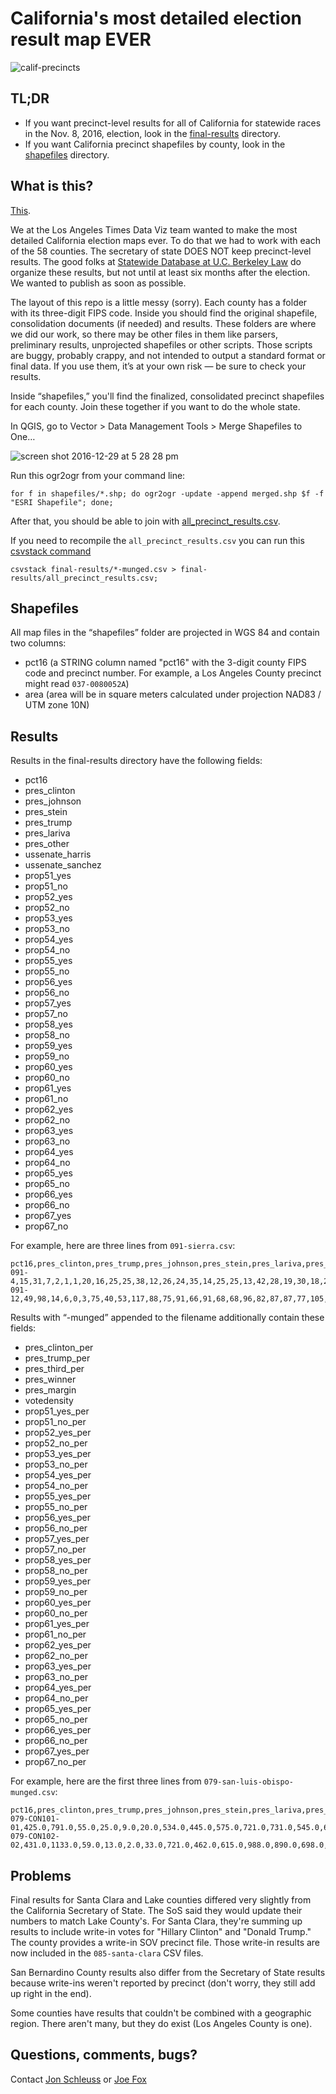 # California's most detailed election result map EVER

![calif-precincts](https://cloud.githubusercontent.com/assets/695934/21558065/5e417640-cde9-11e6-85d1-ebfa1eb49178.png)

## TL;DR
- If you want precinct-level results for all of California for statewide races in the Nov. 8, 2016, election, look in the [final-results](https://github.com/datadesk/california-2016-election-precinct-maps/tree/master/final-results) directory.
- If you want California precinct shapefiles by county, look in the [shapefiles](https://github.com/datadesk/california-2016-election-precinct-maps/tree/master/shapefiles) directory.

## What is this?

[This](http://www.latimes.com/projects/la-pol-ca-california-neighborhood-election-results/).

We at the Los Angeles Times Data Viz team wanted to make the most detailed California election maps ever. To do that we had to work with each of the 58 counties. The secretary of state DOES NOT keep precinct-level results. The good folks at [Statewide Database at U.C. Berkeley Law](http://statewidedatabase.org) do organize these results, but not until at least six months after the election. We wanted to publish as soon as possible.

The layout of this repo is a little messy (sorry). Each county has a folder with its three-digit FIPS code. Inside you should find the original shapefile, consolidation documents (if needed) and results. These folders are where we did our work, so there may be other files in them like parsers, preliminary results, unprojected shapefiles or other scripts. Those scripts are buggy, probably crappy, and not intended to output a standard format or final data. If you use them, it’s at your own risk — be sure to check your results.

Inside “shapefiles,” you'll find the finalized, consolidated precinct shapefiles for each county. Join these together if you want to do the whole state.

In QGIS, go to Vector > Data Management Tools > Merge Shapefiles to One…

![screen shot 2016-12-29 at 5 28 28 pm](https://cloud.githubusercontent.com/assets/695934/21558288/3fa2a198-cdec-11e6-90be-0e836d87b13f.png)

Run this ogr2ogr from your command line:

```
for f in shapefiles/*.shp; do ogr2ogr -update -append merged.shp $f -f "ESRI Shapefile"; done;
```

After that, you should be able to join with [all_precinct_results.csv](https://github.com/datadesk/california-2016-election-precinct-maps/blob/master/final-results/all_precinct_results.csv).

If you need to recompile the `all_precinct_results.csv` you can run this [csvstack command](http://csvkit.readthedocs.io/en/1.0.1/scripts/csvstack.html)
```
csvstack final-results/*-munged.csv > final-results/all_precinct_results.csv;
```

## Shapefiles
All map files in the “shapefiles” folder are projected in WGS 84 and contain two columns:
- pct16 (a STRING column named "pct16" with the 3-digit county FIPS code and precinct number. For example, a Los Angeles County precinct might read `037-0080052A`)
- area (area will be in square meters calculated under projection NAD83 / UTM zone 10N)


## Results
Results in the final-results directory have the following fields:
- pct16
- pres_clinton
- pres_johnson
- pres_stein
- pres_trump
- pres_lariva
- pres_other
- ussenate_harris
- ussenate_sanchez
- prop51_yes
- prop51_no
- prop52_yes
- prop52_no
- prop53_yes
- prop53_no
- prop54_yes
- prop54_no
- prop55_yes
- prop55_no
- prop56_yes
- prop56_no
- prop57_yes
- prop57_no
- prop58_yes
- prop58_no
- prop59_yes
- prop59_no
- prop60_yes
- prop60_no
- prop61_yes
- prop61_no
- prop62_yes
- prop62_no
- prop63_yes
- prop63_no
- prop64_yes
- prop64_no
- prop65_yes
- prop65_no
- prop66_yes
- prop66_no
- prop67_yes
- prop67_no

For example, here are three lines from `091-sierra.csv`:
```
pct16,pres_clinton,pres_trump,pres_johnson,pres_stein,pres_lariva,pres_other,ussenate_harris,ussenate_sanchez,prop51_yes,prop51_no,prop52_yes,prop52_no,prop53_yes,prop53_no,prop54_yes,prop54_no,prop55_yes,prop55_no,prop56_yes,prop56_no,prop57_yes,prop57_no,prop58_yes,prop58_no,prop59_yes,prop59_no,prop60_yes,prop60_no,prop61_yes,prop61_no,prop62_yes,prop62_no,prop63_yes,prop63_no,prop64_yes,prop64_no,prop65_yes,prop65_no,prop66_yes,prop66_no,prop67_yes,prop67_no
091-4,15,31,7,2,1,1,20,16,25,25,38,12,26,24,35,14,25,25,13,42,28,19,30,18,27,21,17,27,17,30,18,32,8,46,31,22,15,34,23,19,19,29
091-12,49,98,14,6,0,3,75,40,53,117,88,75,91,66,91,68,68,96,82,87,87,77,105,57,69,84,47,114,58,94,49,117,51,117,86,85,60,104,80,74,75,94
```

Results with “-munged” appended to the filename additionally contain these fields:
- pres_clinton_per
- pres_trump_per
- pres_third_per
- pres_winner
- pres_margin
- votedensity
- prop51_yes_per
- prop51_no_per
- prop52_yes_per
- prop52_no_per
- prop53_yes_per
- prop53_no_per
- prop54_yes_per
- prop54_no_per
- prop55_yes_per
- prop55_no_per
- prop56_yes_per
- prop56_no_per
- prop57_yes_per
- prop57_no_per
- prop58_yes_per
- prop58_no_per
- prop59_yes_per
- prop59_no_per
- prop60_yes_per
- prop60_no_per
- prop61_yes_per
- prop61_no_per
- prop62_yes_per
- prop62_no_per
- prop63_yes_per
- prop63_no_per
- prop64_yes_per
- prop64_no_per
- prop65_yes_per
- prop65_no_per
- prop66_yes_per
- prop66_no_per
- prop67_yes_per
- prop67_no_per

For example, here are the first three lines from `079-san-luis-obispo-munged.csv`:
```
pct16,pres_clinton,pres_trump,pres_johnson,pres_stein,pres_lariva,pres_other,ussenate_harris,ussenate_sanchez,prop51_yes,prop51_no,prop52_yes,prop52_no,prop53_yes,prop53_no,prop54_yes,prop54_no,prop55_yes,prop55_no,prop56_yes,prop56_no,prop57_yes,prop57_no,prop58_yes,prop58_no,prop59_yes,prop59_no,prop60_yes,prop60_no,prop61_yes,prop61_no,prop62_yes,prop62_no,prop63_yes,prop63_no,prop64_yes,prop64_no,prop65_yes,prop65_no,prop66_yes,prop66_no,prop67_yes,prop67_no,pres_clinton_per,pres_trump_per,pres_third_per,pres_winner,pres_margin,votedensity,prop51_yes_per,prop51_no_per,prop52_yes_per,prop52_no_per,prop53_yes_per,prop53_no_per,prop54_yes_per,prop54_no_per,prop55_yes_per,prop55_no_per,prop56_yes_per,prop56_no_per,prop57_yes_per,prop57_no_per,prop58_yes_per,prop58_no_per,prop59_yes_per,prop59_no_per,prop60_yes_per,prop60_no_per,prop61_yes_per,prop61_no_per,prop62_yes_per,prop62_no_per,prop63_yes_per,prop63_no_per,prop64_yes_per,prop64_no_per,prop65_yes_per,prop65_no_per,prop66_yes_per,prop66_no_per,prop67_yes_per,prop67_no_per
079-CON101-01,425.0,791.0,55.0,25.0,9.0,20.0,534.0,445.0,575.0,721.0,731.0,545.0,659.0,593.0,755.0,507.0,626.0,665.0,569.0,744.0,669.0,622.0,821.0,466.0,469.0,740.0,472.0,772.0,415.0,847.0,373.0,913.0,452.0,859.0,669.0,639.0,574.0,698.0,751.0,483.0,582.0,703.0,32.08,59.7,8.23,trump,27.62,12.933280416945047,44.37,55.63,57.29,42.71,52.64,47.36,59.83,40.17,48.49,51.51,43.34,56.66,51.82,48.18,63.79,36.21,38.79,61.21,37.94,62.06,32.88,67.12,29.0,71.0,34.48,65.52,51.15,48.85,45.13,54.87,60.86,39.14,45.29,54.71
079-CON102-02,431.0,1133.0,59.0,13.0,2.0,33.0,721.0,462.0,615.0,988.0,890.0,698.0,866.0,689.0,973.0,595.0,728.0,865.0,681.0,966.0,809.0,804.0,991.0,619.0,601.0,927.0,548.0,1007.0,468.0,1104.0,360.0,1252.0,478.0,1150.0,894.0,754.0,635.0,960.0,946.0,586.0,712.0,893.0,25.79,67.8,6.4,trump,42.01,17.549261359524948,38.37,61.63,56.05,43.95,55.69,44.31,62.05,37.95,45.7,54.3,41.35,58.65,50.15,49.85,61.55,38.45,39.33,60.67,35.24,64.76,29.77,70.23,22.33,77.67,29.36,70.64,54.25,45.75,39.81,60.19,61.75,38.25,44.36,55.64
```

## Problems
Final results for Santa Clara and Lake counties differed very slightly from the California Secretary of State. The SoS said they would update their numbers to match Lake County's. For Santa Clara, they're summing up results to include write-in votes for "Hillary Clinton" and "Donald Trump." The county provides a write-in SOV precinct file. Those write-in results are now included in the `085-santa-clara` CSV files. 

San Bernardino County results also differ from the Secretary of State results because write-ins weren't reported by precinct (don't worry, they still add up right in the end).

Some counties have results that couldn't be combined with a geographic region. There aren't many, but they do exist (Los Angeles County is one).

## Questions, comments, bugs?
Contact [Jon Schleuss](https://twitter.com/gaufre) or [Joe Fox](https://twitter.com/joemfox) 
